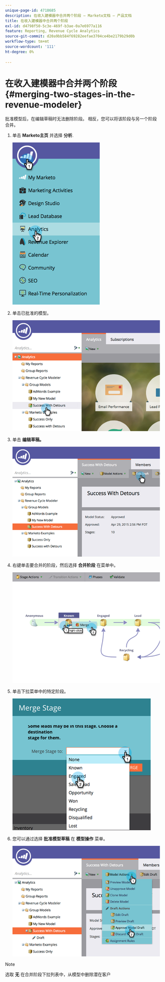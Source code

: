 ```yaml
---
unique-page-id: 4718685
description: 在收入建模器中合并两个阶段 — Marketo文档 — 产品文档
title: 在收入建模器中合并两个阶段
exl-id: d4798f50-5c3e-469f-b3ae-0a7e6977a116
feature: Reporting, Revenue Cycle Analytics
source-git-commit: d20a9bb584f69282eefae3704ce4be2179b29d0b
workflow-type: tm+mt
source-wordcount: '111'
ht-degree: 0%

---
```


# 在收入建模器中合并两个阶段 {#merging-two-stages-in-the-revenue-modeler}

批准模型后，在编辑草稿时无法删除阶段。 相反，您可以将该阶段与另一个阶段合并。

1. 单击 **Marketo主页** 并选择 **分析**.

   ![](assets/image2015-4-29-14-3a59-3a9.png)

1. 单击已批准的模型。

   ![](assets/image2015-4-29-15-3a3-3a15.png)

1. 单击 **编辑草稿。**

   ![](assets/image2015-4-29-15-3a7-3a3.png)

1. 右键单击要合并的阶段，然后选择 **合并阶段** 在菜单中。

   ![](assets/image2015-4-29-15-3a10-3a6.png)

1. 单击下拉菜单中的特定阶段。

   ![](assets/image2015-4-29-15-3a52-3a5.png)

1. 您可以通过选择 **批准模型草稿** 在 **模型操作** 菜单。

   ![](assets/image2015-4-29-16-3a5-3a53.png)

>[!NOTE]
>
>选取 **无** 在合并阶段下拉列表中，从模型中删除潜在客户
